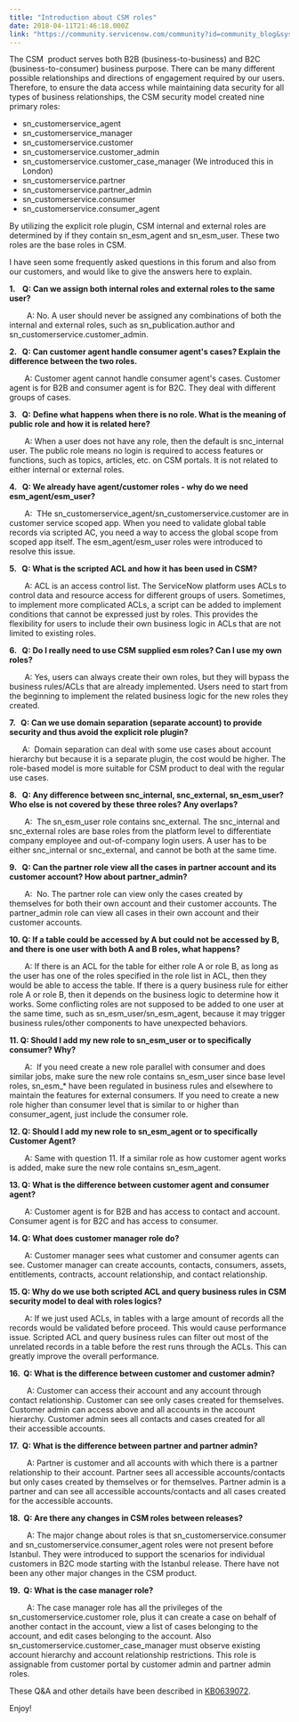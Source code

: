 ```yaml
---
title: "Introduction about CSM roles"
date: 2018-04-11T21:46:18.000Z
link: "https://community.servicenow.com/community?id=community_blog&sys_id=a68e2257db1dd3404e1df4621f961911"
---
```

<div>The CSM  product serves both B2B (business-to-business) and B2C (business-to-consumer) business purpose. There can be many different possible relationships and directions of engagement required by our users. Therefore, to ensure the data access while maintaining data security for all types of business relationships, the CSM security model created nine primary roles:</div>
<div>
<ul><li>sn_customerservice_agent</li><li>sn_customerservice_manager</li><li>sn_customerservice.customer</li><li>sn_customerservice.customer_admin </li><li>sn_customerservice.customer_case_manager (We introduced this in London)</li><li>sn_customerservice.partner</li><li>sn_customerservice.partner_admin</li><li>sn_customerservice.consumer</li><li>sn_customerservice.consumer_agent</li></ul>
<p>By utilizing the explicit role plugin, CSM internal and external roles are determined by if they contain sn_esm_agent and sn_esm_user. These two roles are the base roles in CSM.</p>
<p>I have seen some frequently asked questions in this forum and also from our customers, and would like to give the answers here to explain. </p>
<p><strong>1.    Q: Can we assign both internal roles and external roles to the same user?</strong></p>
<p>        A: No. A user should never be assigned any combinations of both the internal and external roles, such as sn_publication.author and sn_customerservice.customer_admin.</p>
<p><strong>2.   Q: Can customer agent handle consumer agent&#39;s cases? Explain the difference between the two roles.</strong></p>
<p>       A: Customer agent cannot handle consumer agent&#39;s cases. Customer agent is for B2B and consumer agent is for B2C. They deal with different groups of cases.</p>
<p><strong>3.   Q:</strong> <strong>Define what happens when there is no role. What is the meaning of public role and how it is related here?</strong></p>
<p>       A: When a user does not have any role, then the default is snc_internal user. The public role means no login is required to access features or functions, such as topics, articles, etc. on CSM portals. It is not related to either internal or external roles.</p>
<p><strong>4.   Q: We already have agent/customer roles - why do we need esm_agent/esm_user?</strong></p>
<p>       A:  THe sn_customerservice_agent/sn_customerservice.customer are in customer service scoped app. When you need to validate global table records via scripted AC, you need a way to access the global scope from scoped app itself. The esm_agent/esm_user roles were introduced to resolve this issue.          </p>
<p><strong>5.   Q: What is the scripted ACL and how it has been used in CSM?</strong></p>
<p>       A: ACL is an access control list. The ServiceNow platform uses ACLs to control data and resource access for different groups of users. Sometimes, to implement more complicated ACLs, a script can be added to implement conditions that cannot be expressed just by roles. This provides the flexibility for users to include their own business logic in ACLs that are not limited to existing roles.</p>
<p><strong>6.   Q: Do I really need to use CSM supplied esm roles? Can I use my own roles?</strong></p>
<p>       A: Yes, users can always create their own roles, but they will bypass the business rules/ACLs that are already implemented. Users need to start from the beginning to implement the related business logic for the new roles they created.       </p>
<p><strong>7.   Q: Can we use domain separation (separate account) to provide security and thus avoid the explicit role plugin?</strong></p>
<p><strong>       </strong>A:  Domain separation can deal with some use cases about account hierarchy but because it is a separate plugin, the cost would be higher. The role-based model is more suitable for CSM product to deal with the regular use cases.</p>
<p><strong>8.   Q: Any difference between snc_internal, snc_external, sn_esm_user? Who else is not covered by these three roles? Any overlaps?</strong></p>
<p>       A:  The sn_esm_user role contains snc_external. The snc_internal and snc_external roles are base roles from the platform level to differentiate company employee and out-of-company login users. A user has to be either snc_internal or snc_external, and cannot be both at the same time.  </p>
<p><strong>9.   Q: Can the partner role view all the cases in partner account and its customer account? How about partner_admin?</strong></p>
<p>       A:  No. The partner role can view only the cases created by themselves for both their own account and their customer accounts. The partner_admin role can view all cases in their own account and their customer accounts.   </p>
<p><strong>10. Q: If a table could be accessed by A but could not be accessed by B, and there is one user with both A and B roles, what happens?</strong></p>
<p>       A: If there is an ACL for the table for either role A or role B, as long as the user has one of the roles specified in the role list in ACL, then they would be able to access the table. If there is a query business rule for either role A or role B, then it depends on the business logic to determine how it works. Some conflicting roles are not supposed to be added to one user at the same time, such as sn_esm_user/sn_esm_agent, because it may trigger business rules/other components to have unexpected behaviors.</p>
<p><strong>11. Q: Should I add my new role to sn_esm_user or to specifically consumer? Why?</strong></p>
<p>       A:  If you need create a new role parallel with consumer and does similar jobs, make sure the new role contains sn_esm_user since base level roles, sn_esm_* have been regulated in business rules and elsewhere to maintain the features for external consumers. If you need to create a new role higher than consumer level that is similar to or higher than consumer_agent, just include the consumer role. </p>
<p><strong>12. Q: Should I add my new role to sn_esm_agent or to specifically Customer Agent?</strong></p>
<p>       A: Same with question 11. If a similar role as how customer agent works is added, make sure the new role contains sn_esm_agent.</p>
<p><strong>13. Q: What is the difference between customer agent and consumer agent?</strong></p>
<p>       A: Customer agent is for B2B and has access to contact and account. Consumer agent is for B2C and has access to consumer.</p>
<p><strong>14. Q: What does customer manager role do?</strong></p>
<p>       A: Customer manager sees what customer and consumer agents can see. Customer manager can create accounts, contacts, consumers, assets, entitlements, contracts, account relationship, and contact relationship.</p>
<div>
<div>
<p><strong>15. Q: Why do we use both scripted ACL and query business rules in CSM security model to deal with roles logics?</strong></p>
<p>       A: If we just used ACLs, in tables with a large amount of records all the records would be validated before proceed. This would cause performance issue. Scripted ACL and query business rules can filter out most of the unrelated records in a table before the rest runs through the ACLs. This can greatly improve the overall performance.</p>
<p><strong>16.  Q: What is the difference between customer and customer admin?</strong></p>
<p>        A: Customer can access their account and any account through contact relationship. Customer can see only cases created for themselves. Customer admin can access above and all accounts in the account hierarchy. Customer admin sees all contacts and cases created for all their accessible accounts.</p>
<p><strong>17.  Q: What is the difference between partner and partner admin?</strong></p>
<p>        A: Partner is customer and all accounts with which there is a partner relationship to their account. Partner sees all accessible accounts/contacts but only cases created by themselves or for themselves. Partner admin is a partner and can see all accessible accounts/contacts and all cases created for the accessible accounts.</p>
<p><strong>18.  Q: Are there any changes in CSM roles between releases?</strong></p>
<p>        A: The major change about roles is that sn_customerservice.consumer and sn_customerservice.consumer_agent roles were not present before Istanbul. They were introduced to support the scenarios for individual customers in B2C mode starting with the Istanbul release. There have not been any other major changes in the CSM product. </p>
<p><strong>19.  Q: What is the case manager role?</strong></p>
<p>        A: The case manager role has all the privileges of the sn_customerservice.customer role, plus it can create a case on behalf of another contact in the account, view a list of cases belonging to the account, and edit cases belonging to the account. Also sn_customerservice.customer_case_manager must observe existing account hierarchy and account relationship restrictions. This role is assignable from customer portal by customer admin and partner admin roles. </p>
</div>
</div>
<div>
<p>These Q&amp;A and other details have been described in <a href="https://hi.service-now.com/kb_view.do?sysparm_article&#61;KB0639072" rel="nofollow">KB0639072</a>. </p>
<p>Enjoy!</p>
</div>
</div>